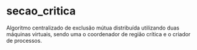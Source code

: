 # secao_critica
Algoritmo centralizado de exclusão mútua distribuída utilizando duas máquinas virtuais, sendo uma o coordenador de região crítica e o criador de processos.
